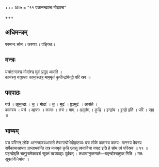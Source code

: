 +++
title = "११ यत्रानन्दाश्च मोदाश्च"

+++
## अधिमन्त्रम्
पवमानः सोमः। कश्यपः। पङ्क्तिः।

## मन्त्रः
यत्रा॑न॒न्दाश्च॒ मोदा॑श्च॒ मुदः॑ प्र॒मुद॒ आस॑ते ।  
काम॑स्य॒ यत्रा॒प्ताः कामा॒स्तत्र॒ माम॒मृतं॑ कृ॒धीन्द्रा॑येन्दो॒ परि॑ स्रव ॥

## पदपाठः
यत्र॑ । आ॒न॒न्दाः । च॒ । मोदाः॑ । च॒ । मुदः॑ । प्र॒ऽमुदः॑ । आस॑ते ।  
काम॑स्य । यत्र॑ । आ॒प्ताः । कामाः॑ । तत्र॑ । माम् । अ॒मृत॑म् । कृ॒धि॒ । इन्द्रा॑य । इ॒न्दो॒ इति॑ । परि॑ । स्र॒व॒ ॥

## भाष्यम्
यत्र यस्मिन् लोके आनन्दादयआसते तेषामल्पोभेदोद्रष्टव्यः यत्र लोके कामस्य काम्य- मानस्य देवस्य सर्वेकामाआप्ताः प्राप्ताभवन्ति तत्र माममृतं कृधि एतत्तु त्वयाविना नघट इति हे सोम त्वं परिस्रव ॥ ११ ॥यइन्दोइति चतुरृचमेकादशं सूक्तं ऋष्याद्याः पूर्ववत् । तथाचानुक्रम्यते—यइन्दोश्चतुष्क मिति । गतः सूक्तविनियोगः ।